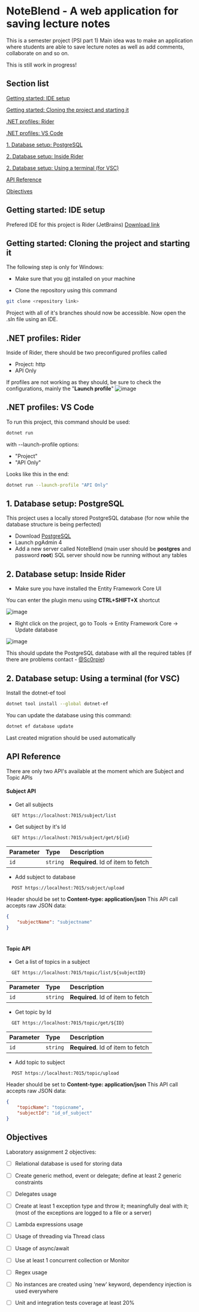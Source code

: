 
# NoteBlend - A web application for saving lecture notes

This is a semester project (PSI part 1)
Main idea was to make an application where students are able to save lecture notes as well as add comments, collaborate on and so on.

This is still work in progress!


## Section list
[Getting started: IDE setup](#getting-started-ide-setup)

[Getting started: Cloning the project and starting it](#getting-started-cloning-the-project-and-starting-it)

[.NET profiles: Rider](#net-profiles-rider)

[.NET profiles: VS Code](#net-profiles-vs-code)

[1. Database setup: PostgreSQL](#1-database-setup-postgresql)

[2. Database setup: Inside Rider](#2-database-setup-inside-rider)

[2. Database setup: Using a terminal (for VSC)](#2-database-setup-using-a-terminal-for-vsc)

[API Reference](#api-reference)

[Objectives](#objectives)
## Getting started: IDE setup

Prefered IDE for this project is Rider (JetBrains)
[Download link](https://www.jetbrains.com/rider/)

## Getting started: Cloning the project and starting it

The following step is only for Windows:

- Make sure that you [git](https://git-scm.com/) installed on your machine

- Clone the repository using this command
```bash
git clone <repository link>
```

Project with all of it's branches should now be accessible. Now open the .sln file using an IDE.

## .NET profiles: Rider

Inside of Rider, there should be two preconfigured profiles called

- Project: http
- API Only

If profiles are not working as they should, be sure to check the configurations, mainly the "**Launch profile**"
![image](https://github.com/HubertasVin/PSI-1/assets/39692726/e02cb2e2-ddc2-4926-a2c9-964752214de1)

## .NET profiles: VS Code

To run this project, this command should be used:
```bash
dotnet run
```
with --launch-profile options:

- "Project"
- "API Only"

Looks like this in the end:
```bash
dotnet run --launch-profile "API Only"
```

## 1. Database setup: PostgreSQL

This project uses a locally stored PostgreSQL database (for now while the database structure is being perfected)

- Download [PostgreSQL](https://www.postgresql.org/download/)
- Launch pgAdmin 4
- Add a new server called NoteBlend (main user should be **postgres** and password **root**)
SQL server should now be running without any tables

## 2. Database setup: Inside Rider

- Make sure you have installed the Entity Framework Core UI

You can enter the plugin menu using **CTRL+SHIFT+X** shortcut

![image](https://github.com/HubertasVin/PSI-1/assets/39692726/286ffae0-d62f-43c1-888d-ff5f5eeeb283)

- Right click on the project, go to Tools -> Entity Framework Core -> Update database

![image](https://github.com/HubertasVin/PSI-1/assets/39692726/03a521fd-de22-405d-8af4-624f024c2a0e)

This should update the PostgreSQL database with all the required tables (if there are problems contact - [@Sc0rpie](https://github.com/Sc0rpie))

## 2. Database setup: Using a terminal (for VSC)

Install the dotnet-ef tool
```bash
dotnet tool install --global dotnet-ef
```

You can update the database using this command:
```bash
dotnet ef database update
```

Last created migration should be used automatically
## API Reference

There are only two API's available at the moment which are Subject and Topic APIs

#### Subject API

- Get all subjects
```http
  GET https://localhost:7015/subject/list
```

- Get subject by it's Id
```http
  GET https://localhost:7015/subject/get/${id}
```

| Parameter | Type     | Description                       |
| :-------- | :------- | :-------------------------------- |
| `id`      | `string` | **Required**. Id of item to fetch |

- Add subject to database
```http
  POST https://localhost:7015/subject/upload
```

Header should be set to **Content-type: application/json**
This API call accepts raw JSON data:
```json
{
    "subjectName": "subjectname"
}
```
#

#### Topic API

- Get a list of topics in a subject
```http
  GET https://localhost:7015/topic/list/${subjectID}
```

| Parameter | Type     | Description                       |
| :-------- | :------- | :-------------------------------- |
| `id`      | `string` | **Required**. Id of item to fetch |

- Get topic by Id 
```http
  GET https://localhost:7015/topic/get/${ID}
```

| Parameter | Type     | Description                       |
| :-------- | :------- | :-------------------------------- |
| `id`      | `string` | **Required**. Id of item to fetch |

- Add topic to subject
```http
  POST https://localhost:7015/topic/upload
```

Header should be set to **Content-type: application/json**
This API call accepts raw JSON data:
```json
{
    "topicName": "topicname",
    "subjectId": "id_of_subject"
}
```


## Objectives

Laboratory assignment 2 objectives:

- [ ] Relational database is used for storing data
- [ ] Create generic method, event or delegate; define at least 2 generic constraints
- [ ] Delegates usage
- [ ] Create at least 1 exception type and throw it; meaningfully deal with it; (most of the exceptions are logged to a file or a server)
- [ ] Lambda expressions usage
- [ ] Usage of threading via Thread class
- [ ] Usage of async/await
- [ ] Use at least 1 concurrent collection or Monitor
- [ ] Regex usage
- [ ] No instances are created using 'new' keyword, dependency injection is used everywhere
- [ ] Unit and integration tests coverage at least 20%

